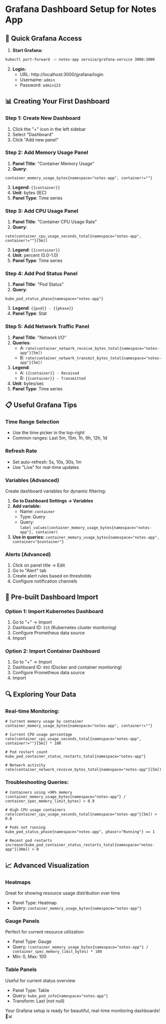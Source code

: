 # Grafana Dashboard Setup for Notes App

## 🎯 Quick Grafana Access

1. **Start Grafana:**
```bash
kubectl port-forward -n notes-app service/grafana-service 3000:3000
```

2. **Login:**
   - URL: http://localhost:3000/grafana/login
   - Username: `admin`
   - Password: `admin123`

## 📊 Creating Your First Dashboard

### Step 1: Create New Dashboard
1. Click the "+" icon in the left sidebar
2. Select "Dashboard"
3. Click "Add new panel"

### Step 2: Add Memory Usage Panel
1. **Panel Title**: "Container Memory Usage"
2. **Query**: 
```promql
container_memory_usage_bytes{namespace="notes-app", container!=""}
```
3. **Legend**: `{{container}}`
4. **Unit**: bytes (IEC)
5. **Panel Type**: Time series

### Step 3: Add CPU Usage Panel
1. **Panel Title**: "Container CPU Usage Rate"
2. **Query**:
```promql
rate(container_cpu_usage_seconds_total{namespace="notes-app", container!=""}[5m])
```
3. **Legend**: `{{container}}`
4. **Unit**: percent (0.0-1.0)
5. **Panel Type**: Time series

### Step 4: Add Pod Status Panel
1. **Panel Title**: "Pod Status"
2. **Query**:
```promql
kube_pod_status_phase{namespace="notes-app"}
```
3. **Legend**: `{{pod}} - {{phase}}`
4. **Panel Type**: Stat

### Step 5: Add Network Traffic Panel
1. **Panel Title**: "Network I/O"
2. **Queries**:
   - A: `rate(container_network_receive_bytes_total{namespace="notes-app"}[5m])`
   - B: `rate(container_network_transmit_bytes_total{namespace="notes-app"}[5m])`
3. **Legend**: 
   - A: `{{container}} - Received`
   - B: `{{container}} - Transmitted`
4. **Unit**: bytes/sec
5. **Panel Type**: Time series

## 📋 Useful Grafana Tips

### **Time Range Selection**
- Use the time picker in the top-right
- Common ranges: Last 5m, 15m, 1h, 6h, 12h, 1d

### **Refresh Rate**
- Set auto-refresh: 5s, 10s, 30s, 1m
- Use "Live" for real-time updates

### **Variables (Advanced)**
Create dashboard variables for dynamic filtering:

1. **Go to Dashboard Settings → Variables**
2. **Add variable:**
   - Name: `container`
   - Type: Query
   - Query: `label_values(container_memory_usage_bytes{namespace="notes-app"}, container)`
3. **Use in queries:** `container_memory_usage_bytes{namespace="notes-app", container="$container"}`

### **Alerts (Advanced)**
1. Click on panel title → Edit
2. Go to "Alert" tab  
3. Create alert rules based on thresholds
4. Configure notification channels

## 🎨 Pre-built Dashboard Import

### Option 1: Import Kubernetes Dashboard
1. Go to "+" → Import
2. Dashboard ID: `315` (Kubernetes cluster monitoring)
3. Configure Prometheus data source
4. Import

### Option 2: Import Container Dashboard  
1. Go to "+" → Import
2. Dashboard ID: `893` (Docker and container monitoring)
3. Configure Prometheus data source
4. Import

## 🔍 Exploring Your Data

### **Real-time Monitoring:**
```promql
# Current memory usage by container
container_memory_usage_bytes{namespace="notes-app", container!=""}

# Current CPU usage percentage
rate(container_cpu_usage_seconds_total{namespace="notes-app", container!=""}[5m]) * 100

# Pod restart count
kube_pod_container_status_restarts_total{namespace="notes-app"}

# Network activity
rate(container_network_receive_bytes_total{namespace="notes-app"}[5m])
```

### **Troubleshooting Queries:**
```promql
# Containers using >90% memory
(container_memory_usage_bytes{namespace="notes-app"} / container_spec_memory_limit_bytes) > 0.9

# High CPU usage containers
rate(container_cpu_usage_seconds_total{namespace="notes-app"}[5m]) > 0.8

# Pods not running
kube_pod_status_phase{namespace="notes-app", phase!="Running"} == 1

# Recent pod restarts
increase(kube_pod_container_status_restarts_total{namespace="notes-app"}[30m]) > 0
```

## 📈 Advanced Visualization

### **Heatmaps**
Great for showing resource usage distribution over time
- Panel Type: Heatmap
- Query: `container_memory_usage_bytes{namespace="notes-app"}`

### **Gauge Panels**
Perfect for current resource utilization
- Panel Type: Gauge
- Query: `(container_memory_usage_bytes{namespace="notes-app"} / container_spec_memory_limit_bytes) * 100`
- Min: 0, Max: 100

### **Table Panels**
Useful for current status overview
- Panel Type: Table
- Query: `kube_pod_info{namespace="notes-app"}`
- Transform: Last (not null)

Your Grafana setup is ready for beautiful, real-time monitoring dashboards! 🎨📊
